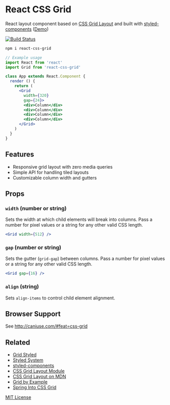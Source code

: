 
# React CSS Grid

React layout component based on [CSS Grid Layout][spec] and built with [styled-components][sc] ([Demo][demo])

[![Build Status][travis-badge]][travis]

[travis-badge]: https://travis-ci.org/jxnblk/react-css-grid.svg?branch=master
[travis]: https://travis-ci.org/jxnblk/react-css-grid

```sh
npm i react-css-grid
```

```jsx
// Example usage
import React from 'react'
import Grid from 'react-css-grid'

class App extends React.Component {
  render () {
    return (
      <Grid
        width={320}
        gap={24}>
        <div>Column</div>
        <div>Column</div>
        <div>Column</div>
        <div>Column</div>
      </Grid>
    )
  }
}
```


## Features

- Responsive grid layout with zero media queries
- Simple API for handling tiled layouts
- Customizable column width and gutters


## Props

### `width` (number or string)

Sets the width at which child elements will break into columns.
Pass a number for pixel values or a string for any other valid CSS length.

```jsx
<Grid width={512} />
```

### `gap` (number or string)

Sets the gutter (`grid-gap`) between columns.
Pass a number for pixel values or a string for any other valid CSS length.

```jsx
<Grid gap={16} />
```

### `align` (string)

Sets `align-items` to control child element alignment.


## Browser Support

See http://caniuse.com/#feat=css-grid


## Related

- [Grid Styled](https://github.com/jxnblk/grid-styled)
- [Styled System](https://github.com/jxnblk/styled-system)
- [styled-components][sc]
- [CSS Grid Layout Module][spec]
- [CSS Grid Layout on MDN](https://developer.mozilla.org/en-US/docs/Web/CSS/CSS_Grid_Layout)
- [Grid by Example](https://gridbyexample.com/video/series-auto-fill-auto-fit/)
- [Spring Into CSS Grid](http://jonibologna.com/spring-into-css-grid/)


[spec]: https://www.w3.org/TR/css-grid-1/
[demo]: http://jxnblk.com/react-css-grid/
[sc]: https://styled-components.com

[MIT License](LICENSE.md)
